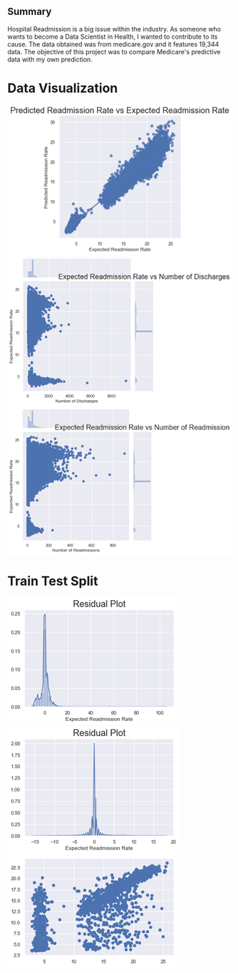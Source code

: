 ## Summary

Hospital Readmission is a big issue within the industry. As someone who wants to become a Data Scientist in Health, I wanted to contribute to its cause. The data obtained was from medicare.gov and it features 19,344 data. The objective of this project was to compare Medicare's predictive data with my own prediction. 

# Data Visualization
![](images/Predicted_Readmission_Rate_vs_Expected_Readmission_Rate.png)
![](images/Expected_Readmission_Rate_VS_Number_of_Discharges.png)
![](images/Expected_Readmission_rate_vs_Number_of_Readmission.png)

 # Train Test Split

![](images/Linear_Regression_Residual_Plot.png)
![](images/Random_Forest_Residual%20Plot.png)
![](images/Random_Forest_Scatter_plot.png)

